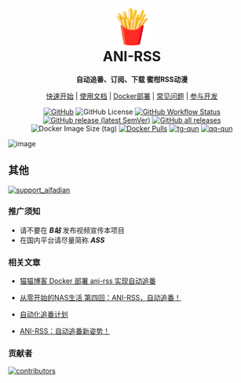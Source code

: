 <div align="center">
<img alt="icon-512.png" height="80" src="ui/public/icon-512.png"/>
<h1 align="center" style="margin-top: 0">ANI-RSS</h1>
<p align="center">
<strong>自动追番、订阅、下载 蜜柑RSS动漫</strong>
</p>

[快速开始](https://docs.wushuo.top/start)
|
[使用文档](https://docs.wushuo.top/add-rss)
|
[Docker部署](https://docs.wushuo.top/deploy/docker)
|
[常见问题](https://docs.wushuo.top/faq)
|
[参与开发](https://docs.wushuo.top/dev)

[![GitHub](https://img.shields.io/badge/-GitHub-181717?logo=github)](https://github.com/wushuo894/ani-rss)
![GitHub License](https://img.shields.io/github/license/wushuo894/ani-rss)
[![GitHub Workflow Status](https://img.shields.io/github/actions/workflow/status/wushuo894/ani-rss/maven.yml?branch=master)](https://github.com/wushuo894/ani-rss/actions/workflows/maven.yml)
[![GitHub release (latest SemVer)](https://img.shields.io/github/v/release/wushuo894/ani-rss?color=blue&label=download&sort=semver)](https://github.com/wushuo894/ani-rss/releases/latest)
[![GitHub all releases](https://img.shields.io/github/downloads/wushuo894/ani-rss/total?color=blue&label=github%20downloads)](https://somsubhra.github.io/github-release-stats/?username=wushuo894&repository=ani-rss)
![Docker Image Size (tag)](https://img.shields.io/docker/image-size/wushuo894/ani-rss/latest)
[![Docker Pulls](https://img.shields.io/docker/pulls/wushuo894/ani-rss)](https://hub.docker.com/r/wushuo894/ani-rss)
[![tg-qun](https://img.shields.io/static/v1?label=TG%E7%BE%A4&amp;message=ani-rss&amp;color=blue)](https://t.me/ani_rss)
[![qq-qun](https://img.shields.io/static/v1?label=QQ%E7%BE%A4&message=171563627&color=blue)](http://qm.qq.com/cgi-bin/qm/qr?_wv=1027&k=_EKAkxs6Ld4fWcMNAbUQzcp4tv20vjVH&authKey=KG3GAsZfKQosbAWkks%2FbEj0LCGwxoeLJ3DTU0loHkGdHLqHYgJNv3%2BmSERmYt47b&noverify=0&group_code=171563627)

</div>

![image](https://github.com/wushuo894/ani-rss-docs/raw/main/docs/image/Xnip2024-11-05_05-31-50.png)

## 其他

<a href="https://afdian.com/a/wushuo894" target="_blank">
  <img src="https://github.com/wushuo894/ani-rss-docs/raw/main/docs/image/support_aifadian.svg" alt="support_aifadian">
</a>

### 推广须知

- 请不要在 ***B站*** 发布视频宣传本项目
- 在国内平台请尽量简称 ***ASS***

### 相关文章

- [猫猫博客 Docker 部署 ani-rss 实现自动追番](https://catcat.blog/docker-ani-rss.html)

- [从零开始的NAS生活 第四回：ANI-RSS，自动追番！](https://www.wtsss.fun/archives/qhaQ3M7v)

- [自动化追番计划](http://jinghuashang.cn/posts/8f622332.html)

- [ANI-RSS：自动追番新姿势！](https://www.himiku.com/archives/ani-rss.html)

### 贡献者

<a href="https://github.com/wushuo894/ani-rss/graphs/contributors">
  <img src="https://contrib.rocks/image?repo=wushuo894/ani-rss" alt="contributors" />
</a>

